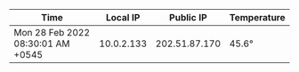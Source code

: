 | Time     | Local IP | Public IP | Temperature |
| ----------- | ----------- | ----------- | ----------- |
| Mon 28 Feb 2022 08:30:01 AM +0545      | 10.0.2.133     | 202.51.87.170  | 45.6° |
